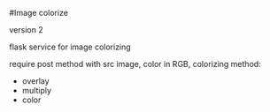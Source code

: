 #Image colorize 

version 2

flask service for image colorizing

require post method with src image, color in RGB, colorizing method:
* overlay
* multiply
* color